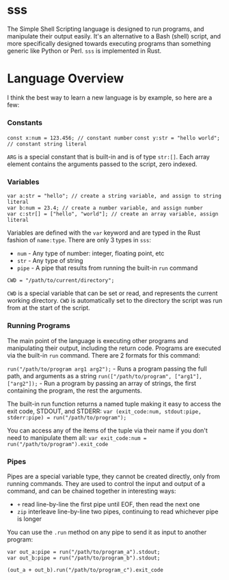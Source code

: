 # sss
The Simple Shell Scripting language is designed to run programs, and manipulate their output easily. It's an alternative to a Bash (shell) script, and more specifically designed towards executing programs than something generic like Python or Perl. `sss` is implemented in Rust.

# Language Overview

I think the best way to learn a new language is by example, so here are a few:

### Constants
`const x:num = 123.456; // constant number`
`const y:str = "hello world"; // constant string literal`

`ARG` is a special constant that is built-in and is of type `str:[]`. Each array element contains the arguments passed to the script, zero indexed.

### Variables
```
var a:str = "hello"; // create a string variable, and assign to string literal
var b:num = 23.4; // create a number variable, and assign number
var c:str[] = ["hello", "world"]; // create an array variable, assign literal
```

Variables are defined with the `var` keyword and are typed in the Rust fashion of `name:type`. There are only 3 types in `sss`:
* `num` - Any type of number: integer, floating point, etc
* `str` - Any type of string
* `pipe` - A pipe that results from running the built-in `run` command

`CWD = "/path/to/current/directory";`

`CWD` is a special variable that can be set or read, and represents the current working directory. `CWD` is automatically set to the directory the script was run from at the start of the script.

### Running Programs
The main point of the language is executing other programs and manipulating their output, including the return code. Programs are executed via the built-in `run` command. There are 2 formats for this command:

`run("/path/to/program arg1 arg2");` - Runs a program passing the full path, and arguments as a string
`run(["/path/to/program", ["arg1"], ["arg2"]);` - Run a program by passing an array of strings, the first containing the program, the rest the arguments.

The built-in run function returns a named tuple making it easy to access the exit code, STDOUT, and STDERR:
`var (exit_code:num, stdout:pipe, stderr:pipe) = run("/path/to/program");`

You can access any of the items of the tuple via their name if you don't need to manipulate them all: `var exit_code:num = run("/path/to/program").exit_code`

### Pipes
Pipes are a special variable type, they cannot be created directly, only from running commands. They are used to control the input and output of a command, and can be chained together in interesting ways:
* `+` read line-by-line the first pipe until EOF, then read the next one
* `zip` interleave line-by-line two pipes, continuing to read whichever pipe is longer

You can use the `.run` method on any pipe to send it as input to another program: 
```
var out_a:pipe = run("/path/to/program_a").stdout;
var out_b:pipe = run("/path/to/program_b").stdout;

(out_a + out_b).run("/path/to/program_c").exit_code
```
